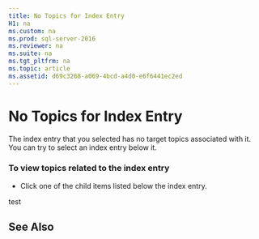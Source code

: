 ```yaml
---
title: No Topics for Index Entry
H1: na
ms.custom: na
ms.prod: sql-server-2016
ms.reviewer: na
ms.suite: na
ms.tgt_pltfrm: na
ms.topic: article
ms.assetid: d69c3268-a069-4bcd-a4d0-e6f6441ec2ed
---
```

# No Topics for Index Entry
  The index entry that you selected has no target topics associated with it. You can try to select an index entry below it.  
  
### To view topics related to the index entry  
  
-   Click one of the child items listed below the index entry.  


test


  
## See Also  
  
  